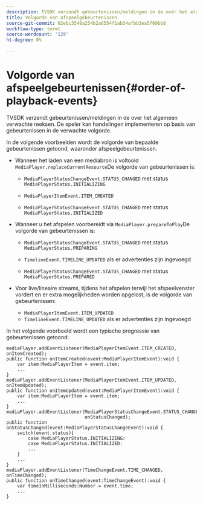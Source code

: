 ```yaml
---
description: TVSDK verzendt gebeurtenissen/meldingen in de over het algemeen verwachte reeksen. De speler kan handelingen implementeren op basis van gebeurtenissen in de verwachte volgorde.
title: Volgorde van afspeelgebeurtenissen
source-git-commit: 02ebc3548a254b2a6554f1ab34afbb3ea5f09bb8
workflow-type: tm+mt
source-wordcount: '129'
ht-degree: 0%

---
```


# Volgorde van afspeelgebeurtenissen{#order-of-playback-events}

TVSDK verzendt gebeurtenissen/meldingen in de over het algemeen verwachte reeksen. De speler kan handelingen implementeren op basis van gebeurtenissen in de verwachte volgorde.

<!--<a id="section_6E34A6C7936245D88DEB3315DA64598B"></a>-->

In de volgende voorbeelden wordt de volgorde van bepaalde gebeurtenissen getoond, waaronder afspeelgebeurtenissen.

* Wanneer het laden van een mediabron is voltooid `MediaPlayer.replaceCurrentResource`De volgorde van gebeurtenissen is:

   * `MediaPlayerStatusChangeEvent.STATUS_CHANGED` met status `MediaPlayerStatus.INITIALIZING`

   * `MediaPlayerItemEvent.ITEM_CREATED`
   * `MediaPlayerStatusChangeEvent.STATUS_CHANGED` met status `MediaPlayerStatus.INITIALIZED`

* Wanneer u het afspelen voorbereidt via `MediaPlayer.prepareToPlay`De volgorde van gebeurtenissen is:

   * `MediaPlayerStatusChangeEvent.STATUS_CHANGED` met status `MediaPlayerStatus.PREPARING`

   * `TimelineEvent.TIMELINE_UPDATED` als er advertenties zijn ingevoegd
   * `MediaPlayerStatusChangeEvent.STATUS_CHANGED` met status `MediaPlayerStatus.PREPARED`

* Voor live/lineaire streams, tijdens het afspelen terwijl het afspeelvenster vordert en er extra mogelijkheden worden opgelost, is de volgorde van gebeurtenissen:

   * `MediaPlayerItemEvent.ITEM_UPDATED`
   * `TimelineEvent.TIMELINE_UPDATED` als er advertenties zijn ingevoegd

<!--<a id="section_76C13548AF934868B70757CA5489E516"></a>-->

In het volgende voorbeeld wordt een typische progressie van gebeurtenissen getoond:

```
mediaPlayer.addEventListener(MediaPlayerItemEvent.ITEM_CREATED, onItemCreated); 
public function onItemCreated(event:MediaPlayerItemEvent):void { 
    var item:MediaPlayerItem = event.item; 
    ... 
} 
mediaPlayer.addEventListener(MediaPlayerItemEvent.ITEM_UPDATED, onItemUpdated); 
public function onItemUpdated(event:MediaPlayerItemEvent):void { 
    var item:MediaPlayerItem = event.item; 
    ... 
} 
mediaPlayer.addEventListener(MediaPlayerStatusChangeEvent.STATUS_CHANGED,  
                             onStatusChanged); 
public function onStatusChanged(event:MediaPlayerStatusChangeEvent):void { 
    switch(event.status){ 
        case MediaPlayerStatus.INITIALIZING: 
        case MediaPlayerStatus.INITIALIZED: 
        ... 
    } 
    ... 
} 
mediaPlayer.addEventListener(TimeChangeEvent.TIME_CHANGED, onTimeChanged); 
public function onTimeChanged(event:TimeChangeEvent):void { 
    var timeInMilliseconds:Number = event.time; 
    ... 
}
```

